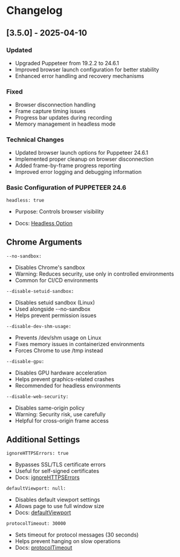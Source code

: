 # Changelog

## [3.5.0] - 2025-04-10

### Updated
- Upgraded Puppeteer from 19.2.2 to 24.6.1
- Improved browser launch configuration for better stability
- Enhanced error handling and recovery mechanisms

### Fixed
- Browser disconnection handling
- Frame capture timing issues
- Progress bar updates during recording
- Memory management in headless mode

### Technical Changes
- Updated browser launch options for Puppeteer 24.6.1
- Implemented proper cleanup on browser disconnection
- Added frame-by-frame progress reporting
- Improved error logging and debugging information

### Basic Configuration of PUPPETEER 24.6

``` 
headless: true 
```

- Purpose: Controls browser visibility

- Docs: [Headless Option](https://developer.chrome.com/docs/chromium/headless?hl=es-419)

## Chrome Arguments

`--no-sandbox:`
* Disables Chrome's sandbox
* Warning: Reduces security, use only in controlled environments
* Common for CI/CD environments

`--disable-setuid-sandbox:`
* Disables setuid sandbox (Linux)
* Used alongside --no-sandbox
* Helps prevent permission issues

`--disable-dev-shm-usage:`
* Prevents /dev/shm usage on Linux
* Fixes memory issues in containerized environments
* Forces Chrome to use /tmp instead

`--disable-gpu:`
* Disables GPU hardware acceleration
* Helps prevent graphics-related crashes
* Recommended for headless environments

`--disable-web-security:`
* Disables same-origin policy
* Warning: Security risk, use carefully
* Helpful for cross-origin frame access


## Additional Settings

`ignoreHTTPSErrors: true`
* Bypasses SSL/TLS certificate errors
* Useful for self-signed certificates
* Docs: [ignoreHTTPSErrors](https://pptr.dev/api/puppeteer.browserlaunchoptions#property-ignorehttpserrors)

`defaultViewport: null:`
* Disables default viewport settings
* Allows page to use full window size
* Docs: [defaultViewport](https://pptr.dev/api/puppeteer.browserlaunchoptions#property-defaultviewport)

`protocolTimeout: 30000`
* Sets timeout for protocol messages (30 seconds)
* Helps prevent hanging on slow operations
* Docs: [protocolTimeout](https://pptr.dev/api/puppeteer.browserlaunchoptions#property-protocoltimeout)